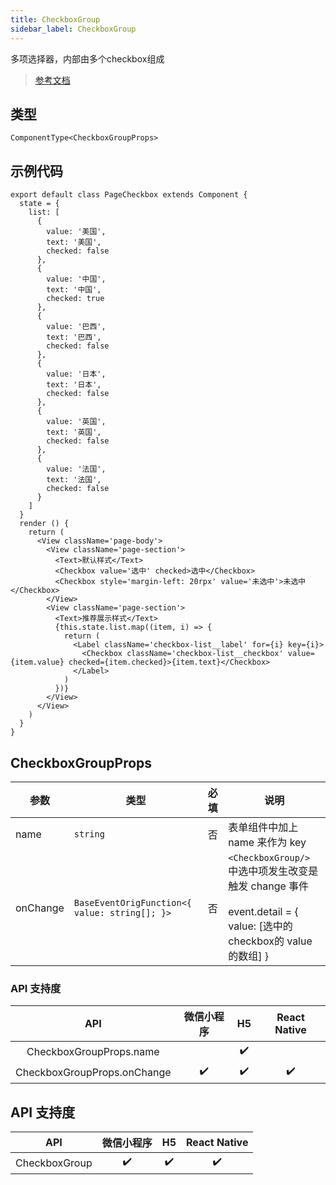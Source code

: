 ```yaml
---
title: CheckboxGroup
sidebar_label: CheckboxGroup
---
```


多项选择器，内部由多个checkbox组成

> [参考文档](https://developers.weixin.qq.com/miniprogram/dev/component/checkbox-group.html)

## 类型

```tsx
ComponentType<CheckboxGroupProps>
```

## 示例代码

```tsx
export default class PageCheckbox extends Component {
  state = {
    list: [
      {
        value: '美国',
        text: '美国',
        checked: false
      },
      {
        value: '中国',
        text: '中国',
        checked: true
      },
      {
        value: '巴西',
        text: '巴西',
        checked: false
      },
      {
        value: '日本',
        text: '日本',
        checked: false
      },
      {
        value: '英国',
        text: '英国',
        checked: false
      },
      {
        value: '法国',
        text: '法国',
        checked: false
      }
    ]
  }
  render () {
    return (
      <View className='page-body'>
        <View className='page-section'>
          <Text>默认样式</Text>
          <Checkbox value='选中' checked>选中</Checkbox>
          <Checkbox style='margin-left: 20rpx' value='未选中'>未选中</Checkbox>
        </View>
        <View className='page-section'>
          <Text>推荐展示样式</Text>
          {this.state.list.map((item, i) => {
            return (
              <Label className='checkbox-list__label' for={i} key={i}>
                <Checkbox className='checkbox-list__checkbox' value={item.value} checked={item.checked}>{item.text}</Checkbox>
              </Label>
            )
          })}
        </View>
      </View>
    )
  }
}
```

## CheckboxGroupProps

<table>
  <thead>
    <tr>
      <th>参数</th>
      <th>类型</th>
      <th style="text-align:center">必填</th>
      <th>说明</th>
    </tr>
  </thead>
  <tbody>
    <tr>
      <td>name</td>
      <td><code>string</code></td>
      <td style="text-align:center">否</td>
      <td>表单组件中加上 name 来作为 key</td>
    </tr>
    <tr>
      <td>onChange</td>
      <td><code>BaseEventOrigFunction&lt;{ value: string[]; }&gt;</code></td>
      <td style="text-align:center">否</td>
      <td><code>&lt;CheckboxGroup/&gt;</code> 中选中项发生改变是触发 change 事件<br /><br />event.detail = { value: [选中的checkbox的 value 的数组] }</td>
    </tr>
  </tbody>
</table>

### API 支持度

| API | 微信小程序 | H5 | React Native |
| :---: | :---: | :---: | :---: |
| CheckboxGroupProps.name |  | ✔️ |  |
| CheckboxGroupProps.onChange | ✔️ | ✔️ | ✔️ |

## API 支持度

| API | 微信小程序 | H5 | React Native |
| :---: | :---: | :---: | :---: |
| CheckboxGroup | ✔️ | ✔️ | ✔️ |
